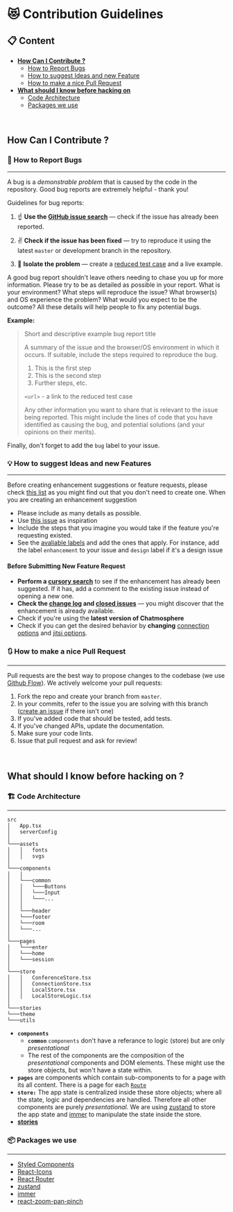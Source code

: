 # 😻 Contribution Guidelines

  
## 📋 Content
- [**How Can I Contribute ?**](#How-Can-I-Contribute)
    - [How to Report Bugs](#🐞-How-to-Report-Bugs)
    - [How to suggest Ideas and new Feature](#💡-How-to-suggest-Ideas-and-new-Features)
    - [How to make a nice Pull Request](#🔃-How-to-make-a-nice-Pull-Request)
 - [**What should I know before hacking on**](#What-should-I-know-before-hacking-on)
    - [Code Architecture](#🏗-Code-Architecture)
    - [Packages we use](#📦-Packages-we-use)
<!--
- **Styleguides**
    - Use our Prettifier
        - provide config
    - How to name folders
    - Coding Style
        - camelCase,
        - Semicola can be omitted
        - Functional components over class components
        - Maybe Use our Linter
            - 
            - provide Linter
        - How we use theme variables
- Help Wanted / Ideas you could work on (maybe bring in good unit tests :)
-->
<br/>
      
## How Can I Contribute ?
### 🐞 How to Report Bugs 
___

A bug is a _demonstrable problem_ that is caused by the code in the repository.
Good bug reports are extremely helpful - thank you!

Guidelines for bug reports:

1. ☝️ **Use the [GitHub issue search](https://github.com/Chatmosphere/chatmosphere-app/issues?q=is%3Aissue+is%3Aopen+label%3Abug)** &mdash; check if the issue has already been
   reported.

2. ✌️ **Check if the issue has been fixed** &mdash; try to reproduce it using the
   latest `master` or development branch in the repository.

3. 🖖 **Isolate the problem** &mdash; create a [reduced test
   case](http://css-tricks.com/reduced-test-cases/) and a live example.

A good bug report shouldn't leave others needing to chase you up for more
information. Please try to be as detailed as possible in your report. What is
your environment? What steps will reproduce the issue? What browser(s) and OS
experience the problem? What would you expect to be the outcome? All these
details will help people to fix any potential bugs.

**Example:**

> Short and descriptive example bug report title
>
> A summary of the issue and the browser/OS environment in which it occurs. If
> suitable, include the steps required to reproduce the bug.
>
> 1. This is the first step
> 2. This is the second step
> 3. Further steps, etc.
>
> `<url>` - a link to the reduced test case
>
> Any other information you want to share that is relevant to the issue being
> reported. This might include the lines of code that you have identified as
> causing the bug, and potential solutions (and your opinions on their
> merits).

Finally, don't forget to add the `bug` label to your issue.

### 💡 How to suggest Ideas and new Features
___

Before creating enhancement suggestions or feature requests, please check [this list](#before-submitting-an-enhancement-suggestion) as you might find out that you don't need to create one. 
When you are creating an enhancement suggestion 
* Please include as many details as possible.
* Use [this issue](https://github.com/Chatmosphere/chatmosphere-app/issues/11) as inspiration
* Include the steps that you imagine you would take if the feature you're requesting existed.
* See the [avaliable labels](https://github.com/Chatmosphere/chatmosphere-app/labels) and add the ones that apply. For instance, add the label `enhancement` to your issue and `design` label if it's a design issue

#### Before Submitting New Feature Request

* **Perform a [cursory search](https://github.com/Chatmosphere/chatmosphere-app/issues)** to see if the enhancement has already been suggested. If it has, add a comment to the existing issue instead of opening a new one.
* **Check the [change log](https://github.com/Chatmosphere/chatmosphere-app/blob/master/CHANGELOG.md) and [closed issues](https://github.com/Chatmosphere/chatmosphere-app/issues?q=is%3Aissue+is%3Aclosed)** — you might discover that the enhancement is already available. 
* Check if you're using the **latest version of Chatmosphere**
* Check if you can get the desired behavior by **changing** [connection options](https://github.com/Chatmosphere/chatmosphere-app/blob/master/src/serverConfig-example.ts) and [jitsi options](https://github.com/Chatmosphere/chatmosphere-app/blob/master/src/components/JitsiConnection/jitsiOptions.tsx).

### 🔃 How to make a nice Pull Request
___

Pull requests are the best way to propose changes to the codebase (we use [Github Flow](https://guides.github.com/introduction/flow/index.html)). We actively welcome your pull requests:

1. Fork the repo and create your branch from `master`.
2. In your commits, refer to the issue you are solving with this branch ([create an issue](#💡-How-to-suggest-Ideas-and-new-Features) if there isn't one)
2. If you've added code that should be tested, add tests.
3. If you've changed APIs, update the documentation.
4. Make sure your code lints.
5. Issue that pull request and ask for review!

<br/>
      
## What should I know before hacking on ?
### 🏗 Code Architecture 
___
```
src
│   App.tsx
│   serverConfig
│
└───assets 
│   │   fonts
│   │   svgs
│   
└───components
│   │
│   └───common
│   │   └───Buttons
│   │   └───Input
│   │   └───...
│   │
│   └───header
│   └───footer
│   └───room
│   └───...
│
└───pages
│   └───enter
│   └───home
│   └───session
│
└───store
│   │   ConferenceStore.tsx
│   │   ConnectionStore.tsx
│   │   LocalStore.tsx
│   │   LocalStoreLogic.tsx
│
└───stories
└───theme
└───utils
```

* **`components`** 
    * **`common`** `components` don't have a referance to logic (store) but are only *presentational*
    * The rest of the components are the composition of the *presentational* components and DOM elements. These might use the store objects, but won't have a state within.
* **`pages`** are components which contain sub-components to for a page with its all content. There is a page for each [`Route`](https://reactrouter.com/web)
* **`store:`** The app state is centralized inside these store objects; where all the state, logic and dependencies are handled. Therefore all other components are purely *presentational*.
 We are using [zustand](https://github.com/pmndrs/zustand) to store the app state and [immer](https://github.com/immerjs/immer) to manipulate the state inside the store.
* [**stories**](https://storybook.js.org)

### 📦 Packages we use
___
* [Styled Components](https://styled-components.com)
* [React-Icons](https://react-icons.github.io/react-icons/)
* [React Router](https://reactrouter.com/web)
* [zustand](https://github.com/pmndrs/zustand)
* [immer](https://github.com/immerjs/immer)
* [react-zoom-pan-pinch](https://www.npmjs.com/package/react-zoom-pan-pinch)